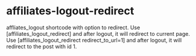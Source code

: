 # affiliates-logout-redirect
affliates_logout shortcode with option to redirect.
Use [affiliates_logout_redirect] and after logout, it will redirect to current page.
Use [affiliates_logout_redirect redirect_to_url=1] and after logout, it will redirect to the post with id 1.
